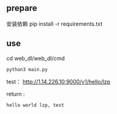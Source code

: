 ## prepare
安装依赖
pip install -r requirements.txt

## use
cd web_dl/web_dl/cmd
```
python3 main.py
```

test：
http://1.14.226.10:9000/v1/hello/lzp

return :
```
hello world lzp, test

```